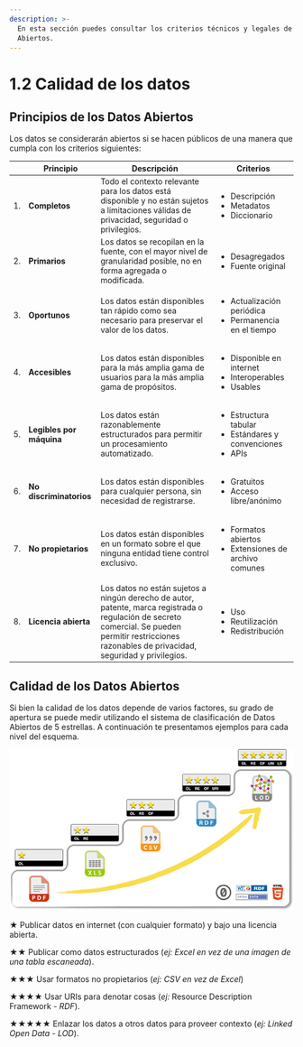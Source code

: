 ```yaml
---
description: >-
  En esta sección puedes consultar los criterios técnicos y legales de los Datos
  Abiertos.
---
```


# 1.2 Calidad de los datos

## Principios de los Datos Abiertos

Los datos se considerarán abiertos si se hacen públicos de una manera que cumpla con los criterios siguientes:

|    | **Principio**            | **Descripción**                                                                                                                                                                                        | **Criterios**                                                                       |
| -- | ------------------------ | ------------------------------------------------------------------------------------------------------------------------------------------------------------------------------------------------------ | ----------------------------------------------------------------------------------- |
| 1. | **Completos**            | Todo el contexto relevante para los datos está disponible y no están sujetos a limitaciones válidas de privacidad, seguridad o privilegios.                                                            | <ul><li>Descripción</li><li>Metadatos </li><li>Diccionario</li></ul>                |
| 2. | **Primarios**            | Los datos se recopilan en la fuente, con el mayor nivel de granularidad posible, no en forma agregada o modificada.                                                                                    | <ul><li>Desagregados</li><li>Fuente original</li></ul>                              |
| 3. | **Oportunos**            | Los datos están disponibles tan rápido como sea necesario para preservar el valor de los datos.                                                                                                        | <ul><li>Actualización periódica</li><li>Permanencia en el tiempo</li></ul>          |
| 4. | **Accesibles**           | Los datos están disponibles para la más amplia gama de usuarios para la más amplia gama de propósitos.                                                                                                 | <ul><li>Disponible en internet</li><li>Interoperables</li><li>Usables</li></ul>     |
| 5. | **Legibles por máquina** | Los datos están razonablemente estructurados para permitir un procesamiento automatizado.                                                                                                              | <ul><li>Estructura tabular</li><li>Estándares y convenciones</li><li>APIs</li></ul> |
| 6. | **No discriminatorios**  | Los datos están disponibles para cualquier persona, sin necesidad de registrarse.                                                                                                                      | <ul><li>Gratuitos</li><li>Acceso libre/anónimo</li></ul>                            |
| 7. | **No propietarios**      | Los datos están disponibles en un formato sobre el que ninguna entidad tiene control exclusivo.                                                                                                        | <ul><li>Formatos abiertos</li><li>Extensiones de archivo comunes</li></ul>          |
| 8. | **Licencia abierta**     | Los datos no están sujetos a ningún derecho de autor, patente, marca registrada o regulación de secreto comercial. Se pueden permitir restricciones razonables de privacidad, seguridad y privilegios. | <ul><li>Uso</li><li>Reutilización</li><li>Redistribución</li></ul>                  |

## Calidad de los Datos Abiertos

Si bien la calidad de los datos depende de varios factores, su grado de apertura se puede medir utilizando el sistema de clasificación de Datos Abiertos de 5 estrellas. A continuación te presentamos ejemplos para cada nivel del esquema.

![5 Star Data](<../.gitbook/assets/image (3).png>)



★ Publicar datos en internet (con cualquier formato) y bajo una licencia abierta.

★★ Publicar como datos estructurados (_ej: Excel en vez de una imagen de una tabla escaneada_).

★★★ Usar formatos no propietarios (_ej: CSV en vez de Excel_)

★★★★ Usar URIs para denotar cosas (_ej:_ Resource Description Framework _- RDF_).

★★★★★ Enlazar los datos a otros datos para proveer contexto (_ej: Linked Open Data - LOD_).
